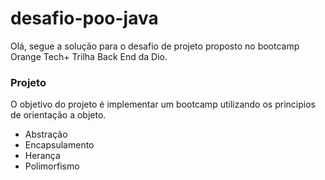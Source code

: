 # desafio-poo-java 
Olá, segue a solução para o desafio de projeto proposto no bootcamp Orange Tech+ Trilha Back End da Dio.

### Projeto

O objetivo do projeto é implementar um bootcamp utilizando os principios de orientação a objeto.

- Abstração
- Encapsulamento
- Herança 
- Polimorfismo

